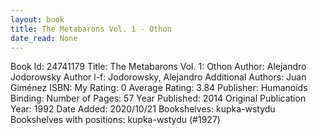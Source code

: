 ```yaml
---
layout: book
title: The Metabarons Vol. 1 - Othon
date_read: None
---
```


Book Id: 24741179
Title: The Metabarons Vol. 1: Othon
Author: Alejandro Jodorowsky
Author l-f: Jodorowsky, Alejandro
Additional Authors: Juan Giménez
ISBN: 
My Rating: 0
Average Rating: 3.84
Publisher: Humanoids
Binding: 
Number of Pages: 57
Year Published: 2014
Original Publication Year: 1992
Date Added: 2020/10/21
Bookshelves: kupka-wstydu
Bookshelves with positions: kupka-wstydu (#1927)

